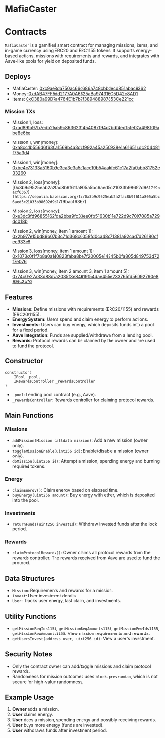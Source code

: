 # MafiaCaster

# Contracts

`MafiaCaster` is a gamified smart contract for managing missions, items, and in-game currency using ERC20 and ERC1155 tokens. It supports energy-based actions, missions with requirements and rewards, and integrates with Aave-like pools for yield on deposited funds.

## Deploys

- MafiaCaster: [0xc9ae8da750ac66c686a748cbbdecd851abac9362](https://sepolia.basescan.org/address/0xc9ae8da750ac66c686a748cbbdecd851abac9362#code)
- Money: [0xdAB47FF5dd2177A0A6625aBa974316C5D42c8AD1](https://sepolia.basescan.org/address/0xdAB47FF5dd2177A0A6625aBa974316C5D42c8AD1#code)
- Items: [0xC380a99D7a4764E1b7b7f389488987853Ce221cc](https://sepolia.basescan.org/address/0xC380a99D7a4764E1b7b7f389488987853Ce221cc#code)

### Mission TXs

- Mission 1, loss: [0xad891b97b7edb25a59c8636231454087f94d2bdf4ed15fe02a498109abe8e6be](https://sepolia.basescan.org/tx/0xad891b97b7edb25a59c8636231454087f94d2bdf4ed15fe02a498109abe8e6be#eventlog)

- Mission 1, win[money]: [0xa8ccdb556d6f630a1569b4a3dcf992a45a250938e1a616514dc204481f75a3d4](https://sepolia.basescan.org/tx/0xa8ccdb556d6f630a1569b4a3dcf992a45a250938e1a616514dc204481f75a3d4)

- Mission 1, win[money]: [0xbe4c73133a5160b9e3ca3e3a5c1ace10b54aabfc61c17a2fa0abb81752e33260](https://sepolia.basescan.org/tx/0xbe4c73133a5160b9e3ca3e3a5c1ace10b54aabfc61c17a2fa0abb81752e33260)

- Mission 2, loss[money]: [0x3b9c9525eab2a2fac8b9f611a805a5bc6aed5c21033b98692d9`617f9bacf6367](https://sepolia.basescan.org/tx/0x3b9c9525eab2a2fac8b9f611a805a5bc6aed5c21033b98692d9`617f9bacf6367)

- Mission 2, loss[money]: [0xe3dc8fd96855162fda2bba9fc33ee0fb51630b11e722d9c7097085a729dc018b](https://sepolia.basescan.org/tx/0xe3dc8fd96855162fda2bba9fc33ee0fb51630b11e722d9c7097085a729dc018b)

- Mission 2, win[money, item 1 amount 1]: [0x2b977e15bd89b07b3c71d368c6058fd0ca48c71381a92cad7d26180cfec933e8](https://sepolia.basescan.org/tx/0x2b977e15bd89b07b3c71d368c6058fd0ca48c71381a92cad7d26180cfec933e8)

- Mission 3, loss[money, item 1 amount 1]: [0x1073c0f1f7b8a0a1d0823faba8be7f20005e14245b0fa805d849753d72f7e076](https://sepolia.basescan.org/tx/0x1073c0f1f7b8a0a1d0823faba8be7f20005e14245b0fa805d849753d72f7e076)

- Mission 3, win[money, item 2 amount 3, item 1 amount 5]: [0x74c0e27a33d88d7a2035f3e84619f54dae455e233765fd56092790e899fc2b76](https://sepolia.basescan.org/tx/0x74c0e27a33d88d7a2035f3e84619f54dae455e233765fd56092790e899fc2b76)

## Features

- **Missions:** Define missions with requirements (ERC20/1155) and rewards (ERC20/1155).
- **Energy System:** Users spend and claim energy to perform actions.
- **Investments:** Users can buy energy, which deposits funds into a pool for a fixed period.
- **Aave Integration:** Funds are supplied/withdrawn from a lending pool.
- **Rewards:** Protocol rewards can be claimed by the owner and are used to fund the protocol.

## Constructor

```solidity
constructor(
    IPool _pool,
    IRewardsController _rewardsController
)
```
- `_pool`: Lending pool contract (e.g., Aave).
- `_rewardsController`: Rewards controller for claiming protocol rewards.

## Main Functions

### Missions

- `addMission(Mission calldata mission)`: Add a new mission (owner only).
- `toggleMissionEnable(uint256 id)`: Enable/disable a mission (owner only).
- `doMission(uint256 id)`: Attempt a mission, spending energy and burning required tokens.

### Energy

- `claimEnergy()`: Claim energy based on elapsed time.
- `buyEnergy(uint256 amount)`: Buy energy with ether, which is deposited into the pool.

### Investments

- `returnFunds(uint256 investId)`: Withdraw invested funds after the lock period.

### Rewards

- `claimProtocolRewards()`: Owner claims all protocol rewards from the rewards controller. The rewards received from Aave are used to fund the protocol.

## Data Structures

- `Mission`: Requirements and rewards for a mission.
- `Invest`: User investment details.
- `User`: Tracks user energy, last claim, and investments.

## Utility Functions

- `getMissionReqIds1155`, `getMissionReqAmounts1155`, `getMissionRewIds1155`, `getMissionRewAmounts1155`: View mission requirements and rewards.
- `getUsersInvest(address user, uint256 id)`: View a user's investment.

## Security Notes

- Only the contract owner can add/toggle missions and claim protocol rewards.
- Randomness for mission outcomes uses `block.prevrandao`, which is not secure for high-value randomness.

## Example Usage

1. **Owner** adds a mission.
2. **User** claims energy.
3. **User** does a mission, spending energy and possibly receiving rewards.
4. **User** buys more energy (funds are invested).
5. **User** withdraws funds after investment period.
